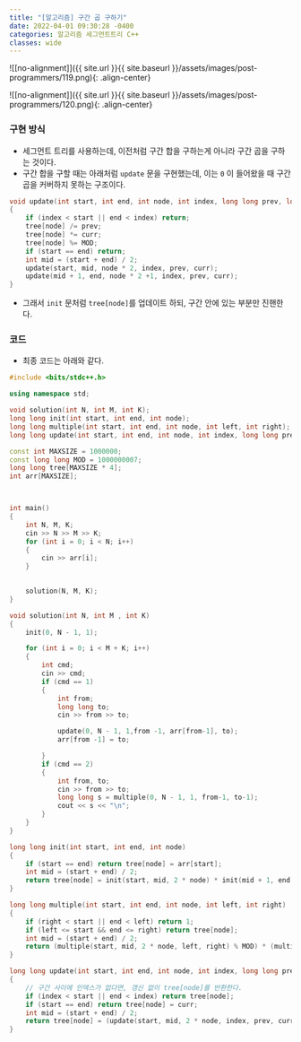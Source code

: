 ```yaml
---
title: "[알고리즘] 구간 곱 구하기"
date: 2022-04-01 09:30:28 -0400
categories: 알고리즘 세그먼트트리 C++
classes: wide
---
```


![[no-alignment]]({{ site.url }}{{ site.baseurl }}/assets/images/post-programmers/119.png){: .align-center}

![[no-alignment]]({{ site.url }}{{ site.baseurl }}/assets/images/post-programmers/120.png){: .align-center}

### 구현 방식

- 세그먼트 트리를 사용하는데, 이전처럼 구간 합을 구하는게 아니라 구간 곱을 구하는 것이다.
- 구간 합을 구할 때는 아래처럼 `update` 문을 구현했는데, 이는 `0` 이 들어왔을 때 구간 곱을 커버하지 못하는 구조이다.

```cpp
void update(int start, int end, int node, int index, long long prev, long long curr)
{
	if (index < start || end < index) return;
	tree[node] /= prev;
	tree[node] *= curr;
	tree[node] %= MOD;
	if (start == end) return;
	int mid = (start + end) / 2;
	update(start, mid, node * 2, index, prev, curr);
	update(mid + 1, end, node * 2 +1, index, prev, curr);
}
```

- 그래서 `init` 문처럼 `tree[node]`를 업데이트 하되, 구간 안에 있는 부분만 진핸한다.

### 코드

- 최종 코드는 아래와 같다.


```cpp
#include <bits/stdc++.h>

using namespace std;

void solution(int N, int M, int K);
long long init(int start, int end, int node);
long long multiple(int start, int end, int node, int left, int right);
long long update(int start, int end, int node, int index, long long prev, long long curr);

const int MAXSIZE = 1000000;
const long long MOD = 1000000007;
long long tree[MAXSIZE * 4];
int arr[MAXSIZE];



int main()
{
	int N, M, K;
	cin >> N >> M >> K;
	for (int i = 0; i < N; i++)
	{
		cin >> arr[i];
	}

	
	solution(N, M, K);
}

void solution(int N, int M , int K)
{
	init(0, N - 1, 1);

	for (int i = 0; i < M + K; i++)
	{
		int cmd;
		cin >> cmd;
		if (cmd == 1)
		{
			int from;
			long long to;
			cin >> from >> to;

			update(0, N - 1, 1,from -1, arr[from-1], to);
			arr[from -1] = to;

		}
		if (cmd == 2)
		{
			int from, to;
			cin >> from >> to;
			long long s = multiple(0, N - 1, 1, from-1, to-1);
			cout << s << "\n";
		}
	}
}

long long init(int start, int end, int node)
{
	if (start == end) return tree[node] = arr[start];
	int mid = (start + end) / 2;
	return tree[node] = init(start, mid, 2 * node) * init(mid + 1, end, 2 * node + 1) % MOD;
}

long long multiple(int start, int end, int node, int left, int right)
{
	if (right < start || end < left) return 1;
	if (left <= start && end <= right) return tree[node];
	int mid = (start + end) / 2;
	return (multiple(start, mid, 2 * node, left, right) % MOD) * (multiple(mid + 1, end, 2 * node + 1, left, right) % MOD) % MOD;
}

long long update(int start, int end, int node, int index, long long prev, long long curr)
{
	// 구간 사이에 인덱스가 없다면, 갱신 없이 tree[node]를 반환한다.
	if (index < start || end < index) return tree[node];
	if (start == end) return tree[node] = curr;
	int mid = (start + end) / 2;
	return tree[node] = (update(start, mid, 2 * node, index, prev, curr) % MOD) * (update(mid + 1, end, 2 * node + 1, index, prev, curr) % MOD) % MOD;
}


```
